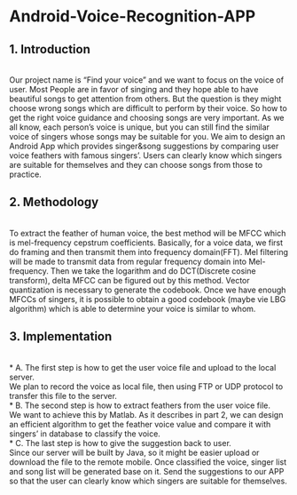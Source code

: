 # Android-Voice-Recognition-APP

## 1. Introduction
<br>
Our project name is “Find your voice” and we want to focus on the voice of user. Most People are in favor of singing and they hope able to have beautiful songs to get attention from others. But the question is they might choose wrong songs which are difficult to perform by their voice. So how to get the right voice guidance and choosing songs are very important. As we all know, each person’s voice is unique, but you can still find the similar voice of singers whose songs may be suitable for you. We aim to design an Android App which provides singer&song suggestions by comparing user voice feathers with famous singers’. Users can clearly know which singers are suitable for themselves and they can choose songs from those to practice.

## 2. Methodology
<br>
To extract the feather of human voice, the best method will be MFCC which is mel-frequency cepstrum coefficients. Basically, for a voice data, we first do framing and then transmit them into frequency domain(FFT). Mel filtering will be made to transmit data from regular frequency domain into Mel-frequency. Then we take the logarithm and do DCT(Discrete cosine transform), delta MFCC can be figured out by this method. Vector quantization is necessary to generate the codebook. Once we have enough MFCCs of singers, it is possible to obtain a good codebook (maybe vie LBG algorithm) which is able to determine your voice is similar to whom.

## 3. Implementation
<br>
* A. The first step is how to get the user voice file and upload to the local server. <br>
    We plan to record the voice as local file, then using FTP or UDP protocol to transfer this file to the server. <br>
* B. The second step is how to extract feathers from the user voice file. <br>
    We want to achieve this by Matlab. As it describes in part 2, we can design an efficient algorithm to get the feather voice value and compare it with singers’ in database to classify the voice. <br>
* C. The last step is how to give the suggestion back to user. <br>
    Since our server will be built by Java, so it might be easier upload or download the file to the remote mobile. Once classified the voice, singer list and song list will be generated base on it. Send the suggestions to our APP so that the user can clearly know which singers are suitable for themselves.

